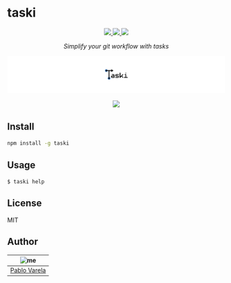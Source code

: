 # taski

<p align="center">
  <a href="https://travis-ci.org/pablopunk/taski"><img src="https://img.shields.io/travis/pablopunk/taski.svg" /> </a>
  <a href="https://github.com/pablopunk/miny"><img src="https://img.shields.io/badge/made_with-miny-1eced8.svg" /> </a>
  <a href="https://www.npmjs.com/package/taski"><img src="https://img.shields.io/npm/dt/taski.svg" /></a>
</p>

<p align="center">
  <i>Simplify your git workflow with tasks</i>
</p>

![logo](./res/taski.png)

<p align="center">
  <a href="https://asciinema.org/a/QwesE5OXdVNhu6qDJGuaDkZkj" target="_blank"><img src="https://asciinema.org/a/QwesE5OXdVNhu6qDJGuaDkZkj.svg" /></a>
</p>



## Install

```sh
npm install -g taski
```


## Usage

```bash
$ taski help
```


## License

MIT


## Author

| ![me](https://gravatar.com/avatar/fa50aeff0ddd6e63273a068b04353d9d?size=100)           |
| --------------------------------- |
| [Pablo Varela](https://pablo.life)   |

